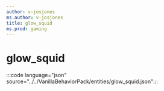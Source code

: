 ```yaml
---
author: v-josjones
ms.author: v-josjones
title: glow_squid
ms.prod: gaming
---
```


# glow_squid

:::code language="json" source="../../VanillaBehaviorPack/entities/glow_squid.json":::
